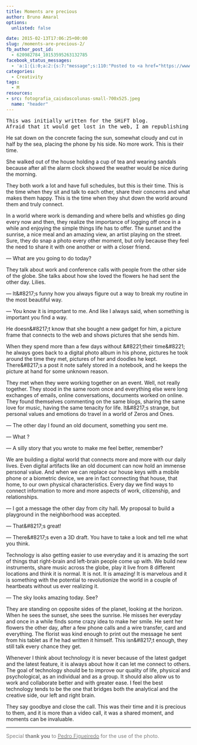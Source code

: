 ```yaml
---
title: Moments are precious
author: Bruno Amaral
options:
  unlisted: false

date: 2015-02-13T17:06:25+00:00
slug: /moments-are-precious-2/
fb_author_post_id:
  - 620982784_10153595263132785
facebook_status_messages:
  - 'a:1:{i:0;a:2:{s:7:"message";s:110:"Posted to <a href="https://www.facebook.com/620982784_10153595263132785" target="_blank">Facebook Timeline</a>";s:5:"error";b:0;}}'
categories:
  - Creativity
tags:
  - M
resources: 
- src: fotografia_caisdascolunas-small-700x525.jpeg
  name: "header"
---
```

<pre>This was initially written for the SHiFT blog. 
Afraid that it would get lost in the web, I am republishing it today.</pre>

He sat down on the concrete facing the sun, somewhat cloudy and cut in half by the sea, placing the phone by his side. No more work. This is their time.

She walked out of the house holding a cup of tea and wearing sandals because after all the alarm clock showed the weather would be nice during the morning.

They both work a lot and have full schedules, but this is their time. This is the time when they sit and talk to each other, share their concerns and what makes them happy. This is the time when they shut down the world around them and truly connect.

In a world where work is demanding and where bells and whistles go ding every now and then, they realize the importance of logging off once in a while and enjoying the simple things life has to offer. The sunset and the sunrise, a nice meal and an amazing view, an artist playing on the street. Sure, they do snap a photo every other moment, but only because they feel the need to share it with one another or with a closer friend.

— What are you going to do today?

They talk about work and conference calls with people from the other side of the globe. She talks about how she loved the flowers he had sent the other day. Lilies.

— It\&#8217;s funny how you always figure out a way to break my routine in the most beautiful way.
  
— You know it is important to me. And like I always said, when something is important you find a way.

He doesn\&#8217;t know that she bought a new gadget for him, a picture frame that connects to the web and shows pictures that she sends him.

When they spend more than a few days without \&#8221;their time\&#8221; he always goes back to a digital photo album in his phone, pictures he took around the time they met, pictures of her and doodles he kept. There\&#8217;s a post it note safely stored in a notebook, and he keeps the picture at hand for some unknown reason.

They met when they were working together on an event. Well, not really together. They stood in the same room once and everything else were long exchanges of emails, online conversations, documents worked on online. They found themselves commenting on the same blogs, sharing the same love for music, having the same tenacity for life. It\&#8217;s strange, but personal values and emotions do travel in a world of Zeros and Ones.

— The other day I found an old document, something you sent me.
  
— What ?
  
— A silly story that you wrote to make me feel better, remember?

We are building a digital world that connects more and more with our daily lives. Even digital artifacts like an old document can now hold an immense personal value. And when we can replace our house keys with a mobile phone or a biometric device, we are in fact connecting that house, that home, to our own physical characteristics. Every day we find ways to connect information to more and more aspects of work, citizenship, and relationships.

— I got a message the other day from city hall. My proposal to build a playground in the neighborhood was accepted.
  
— That\&#8217;s great!
  
— There\&#8217;s even a 3D draft. You have to take a look and tell me what you think.

Technology is also getting easier to use everyday and it is amazing the sort of things that right-brain and left-brain people come up with. We build new instruments, share music across the globe, play it live from 8 different locations and think it is normal. It is not. It is amazing! It is marvelous and it is something with the potential to revolutionize the world in a couple of heartbeats without us ever realizing it.<div class="embed-responsive embed-responsive-16by9"></div> 

— The sky looks amazing today. See?

They are standing on opposite sides of the planet, looking at the horizon. When he sees the sunset, she sees the sunrise. He misses her everyday and once in a while finds some crazy idea to make her smile. He sent her flowers the other day, after a few phone calls and a wire transfer, card and everything. The florist was kind enough to print out the message he sent from his tablet as if he had written it himself. This isn\&#8217;t enough, they still talk every chance they get.

Whenever I think about technology it is never because of the latest gadget and the latest feature, it is always about how it can let me connect to others. The goal of technology should be to improve our quality of life, physical and psychological, as an individual and as a group. It should also allow us to work and collaborate better and with greater ease. I feel the best technology tends to be the one that bridges both the analytical and the creative side, our left and right brain.

They say goodbye and close the call. This was their time and it is precious to them, and it is more than a video call, it was a shared moment, and moments can be invaluable.

* * *

<span style="color: #808080;">Special **thank you** to <a href="https://instagram.com/pfigas"><span style="color: #808080;">Pedro Figueiredo</span></a> for the use of the photo.</span>


